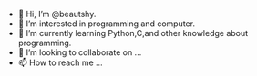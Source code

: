 - 👋 Hi, I’m @beautshy.
- 👀 I’m interested in programming and computer.
- 🌱 I’m currently learning Python,C,and other knowledge about programming.
- 💞️ I’m looking to collaborate on ...
- 📫 How to reach me ...

<!---
beautshy/beautshy is a ✨ special ✨ repository because its `README.md` (this file) appears on your GitHub profile.
You can click the Preview link to take a look at your changes.
--->
